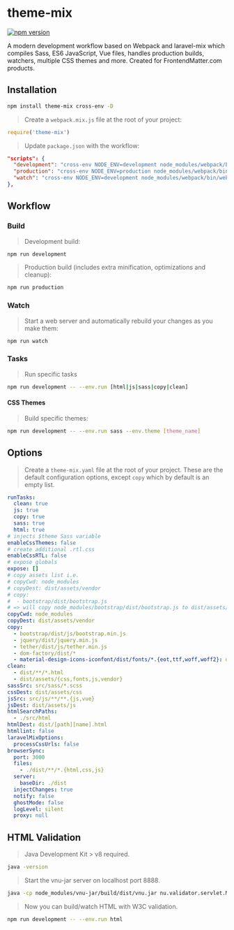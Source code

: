 # theme-mix

[![npm version](https://badge.fury.io/js/theme-mix.svg)](https://badge.fury.io/js/theme-mix)

A modern development workflow based on Webpack and laravel-mix which compiles Sass, ES6 JavaScript, Vue files, handles production builds, watchers, multiple CSS themes and more. Created for FrontendMatter.com products.

## Installation

```bash
npm install theme-mix cross-env -D
```

> Create a `webpack.mix.js` file at the root of your project:

```js
require('theme-mix')
```

> Update `package.json` with the workflow:

```json
"scripts": {
  "development": "cross-env NODE_ENV=development node_modules/webpack/bin/webpack.js --progress --hide-modules --config=node_modules/laravel-mix/setup/webpack.config.js",
  "production": "cross-env NODE_ENV=production node_modules/webpack/bin/webpack.js --progress --hide-modules --config=node_modules/laravel-mix/setup/webpack.config.js",
  "watch": "cross-env NODE_ENV=development node_modules/webpack/bin/webpack.js --watch --progress --hide-modules --config=node_modules/laravel-mix/setup/webpack.config.js"
},
```

## Workflow

### Build

> Development build:

```bash
npm run development
```

> Production build (includes extra minification, optimizations and cleanup):

```bash
npm run production
```

### Watch

> Start a web server and automatically rebuild your changes as you make them:

```bash
npm run watch
```

### Tasks

> Run specific tasks

```bash
npm run development -- --env.run [html|js|sass|copy|clean]
```

#### CSS Themes

> Build specific themes:

```bash
npm run development -- --env.run sass --env.theme [theme_name]
```

## Options

> Create a `theme-mix.yaml` file at the root of your project. These are the default configuration options, except `copy` which by default is an empty list.

```yaml
runTasks:
  clean: true
  js: true
  copy: true
  sass: true
  html: true
# injects $theme Sass variable
enableCssThemes: false
# create additional .rtl.css
enableCssRTL: false
# expose globals
expose: []
# copy assets list i.e. 
# copyCwd: node_modules
# copyDest: dist/assets/vendor
# copy: 
#  - bootstrap/dist/bootstrap.js
# => will copy node_modules/bootstrap/dist/bootstrap.js to dist/assets/vendor/bootstrap.js
copyCwd: node_modules
copyDest: dist/assets/vendor
copy:
  - bootstrap/dist/js/bootstrap.min.js
  - jquery/dist/jquery.min.js
  - tether/dist/js/tether.min.js
  - dom-factory/dist/*
  - material-design-icons-iconfont/dist/fonts/*.{eot,ttf,woff,woff2}: dist/assets/fonts/material-icons
clean:
  - dist/**/*.html
  - dist/assets/{css,fonts,js,vendor}
sassSrc: src/sass/*.scss
cssDest: dist/assets/css
jsSrc: src/js/**/**.{js,vue}
jsDest: dist/assets/js
htmlSearchPaths:
  - ./src/html
htmlDest: dist/[path][name].html
htmllint: false
laravelMixOptions:
  processCssUrls: false
browserSync:
  port: 3000
  files:
    - ./dist/**/*.{html,css,js}
  server:
    baseDir: ./dist
  injectChanges: true
  notify: false
  ghostMode: false
  logLevel: silent
  proxy: null
```

## HTML Validation

> Java Development Kit > v8 required.

```bash
java -version
```

> Start the vnu-jar server on localhost port 8888.

```bash
java -cp node_modules/vnu-jar/build/dist/vnu.jar nu.validator.servlet.Main 8888
```

> Now you can build/watch HTML with W3C validation.

```bash
npm run development -- --env.run html
```
